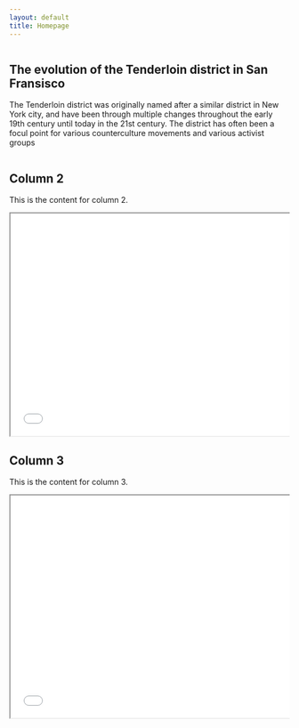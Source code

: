 ```yaml
---
layout: default
title: Homepage
---
```


<div class="container">
    <div class="column">
        <h2>The evolution of the Tenderloin district in San Fransisco </h2>
        <p>The Tenderloin district was originally named after a similar district in New York city, and have been through multiple changes throughout the early 19th century until today in the 21st century. The district has often been a focul point for various counterculture movements and various activist groups </p>
    </div>
    <div class="column">
        <h2>Column 2</h2>
        <p>This is the content for column 2.</p>
        <iframe src="{{ site.baseurl }}/assets/bokeh_plot.html" width="600" height="400"></iframe>
    </div>
    <div class="column">
        <h2>Column 3</h2>
        <p>This is the content for column 3.</p>
        <iframe src="{{ site.baseurl }}/assets/heatmap.html" width="600" height="400"></iframe>
    </div>
</div>